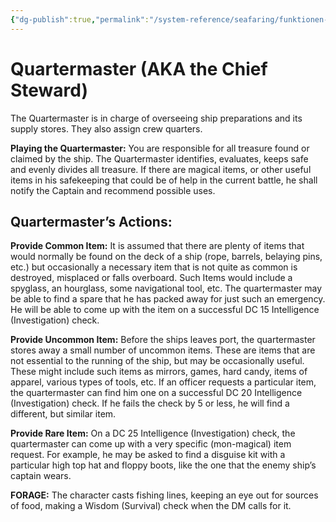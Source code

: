 ```yaml
---
{"dg-publish":true,"permalink":"/system-reference/seafaring/funktionen-im-detail/quartiermeister/","dgHomeLink":true,"dgPassFrontmatter":true}
---
```


# Quartermaster (AKA the Chief Steward)
The Quartermaster is in charge of overseeing ship preparations and its supply stores. They also assign crew quarters.

**Playing the Quartermaster:** You are responsible for all treasure found or claimed by the ship. The Quartermaster identifies, evaluates, keeps safe and evenly divides all treasure. If there are magical items, or other useful items in his safekeeping that could be of help in the current battle, he shall notify the Captain and recommend possible uses.

## Quartermaster’s Actions:
**Provide Common Item:** It is assumed that there are plenty of items that would normally be found on the deck of a ship (rope, barrels, belaying pins, etc.) but occasionally a necessary item that is not quite as common is destroyed, misplaced or falls overboard. Such Items would include a spyglass, an hourglass, some navigational tool, etc. The quartermaster may be able to find a spare that he has packed away for just such an emergency. He will be able to come up with the item on a successful DC 15 Intelligence (Investigation) check.

**Provide Uncommon Item:** Before the ships leaves port, the quartermaster stores away a small number of uncommon items. These are items that are not essential to the running of the ship, but may be occasionally useful. These might include such items as mirrors, games, hard candy, items of apparel, various types of tools, etc. If an officer requests a particular item, the quartermaster can find him one on a successful DC 20 Intelligence (Investigation) check. If he fails the check by 5 or less, he will find a different, but similar item.

**Provide Rare Item:** On a DC 25 Intelligence (Investigation) check, the quartermaster can come up with a very specific (mon-magical) item request. For example, he may be asked to find a disguise kit with a particular high top hat and floppy boots, like the one that the enemy ship’s captain wears.

**FORAGE:** The character casts fishing lines, keeping an eye out for sources of food, making a Wisdom (Survival) check when the DM calls for it.